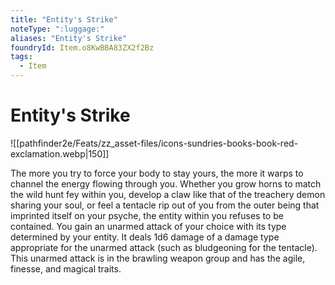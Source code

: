 ```yaml
---
title: "Entity's Strike"
noteType: ":luggage:"
aliases: "Entity's Strike"
foundryId: Item.o8KwBBA83ZX2f2Bz
tags:
  - Item
---
```


# Entity's Strike
![[pathfinder2e/Feats/zz_asset-files/icons-sundries-books-book-red-exclamation.webp|150]]

The more you try to force your body to stay yours, the more it warps to channel the energy flowing through you. Whether you grow horns to match the wild hunt fey within you, develop a claw like that of the treachery demon sharing your soul, or feel a tentacle rip out of you from the outer being that imprinted itself on your psyche, the entity within you refuses to be contained. You gain an unarmed attack of your choice with its type determined by your entity. It deals 1d6 damage of a damage type appropriate for the unarmed attack (such as bludgeoning for the tentacle). This unarmed attack is in the brawling weapon group and has the agile, finesse, and magical traits.
